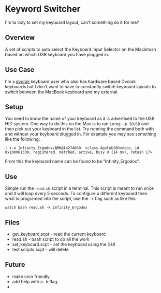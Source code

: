# Keyword Switcher
I'm to lazy to set my keyboard layout, can't something do it for me?

## Overview
A set of scripts to auto select the Keyboard Input Selector on the Macintosh based on which USB keyboard you have plugged in.

## Use Case

I'm a [dvorak](https://en.wikipedia.org/wiki/Dvorak_keyboard_layout) keyboard user who also has hardware based Dvorak keyboards but I don't want to have to constantly switch keyboard layouts to switch between the MacBook keyboard and my external.

## Setup
You need to know the name of your keyboard as it is advertised to the USB HID system. One way to do this on the Mac is to run `ioreg -p IOUSB` and then pick out your keyboard in the list. Try running the command both with and without your keyboard plugged in. For example you may see something like the following:

    | +-o Infinity_Ergodox/QMK@14274000  <class AppleUSBDevice, id 0x100061330, registered, matched, active, busy 0 (14 ms), retain 17>

From this the keyboard name can be found to be "Infinity_Ergodox".

## Use
Simple run the `read.sh` script in a terminal. This script is meant to run once and it will loop every 5 seconds. To configure a different keyboard then what is programed into the script, use the `-k` flag such as like this:

    watch bash read.sh -k Infinity_Ergodox

## Files

* get_keyboard.scpt - read the current keyboard
* read.sh - bash script to do all the work
* set_keyboard.scpt - set the keyboard using the GUI
* test scripts.scpt - will delete

## Future
* make cron friendly
* add help with a `-h` flag.
* 